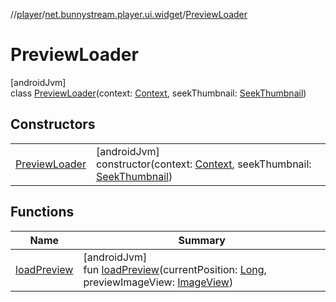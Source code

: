 //[player](../../../index.md)/[net.bunnystream.player.ui.widget](../index.md)/[PreviewLoader](index.md)

# PreviewLoader

[androidJvm]\
class [PreviewLoader](index.md)(context: [Context](https://developer.android.com/reference/kotlin/android/content/Context.html), seekThumbnail: [SeekThumbnail](../../net.bunnystream.player.model/-seek-thumbnail/index.md))

## Constructors

| | |
|---|---|
| [PreviewLoader](-preview-loader.md) | [androidJvm]<br>constructor(context: [Context](https://developer.android.com/reference/kotlin/android/content/Context.html), seekThumbnail: [SeekThumbnail](../../net.bunnystream.player.model/-seek-thumbnail/index.md)) |

## Functions

| Name | Summary |
|---|---|
| [loadPreview](load-preview.md) | [androidJvm]<br>fun [loadPreview](load-preview.md)(currentPosition: [Long](https://kotlinlang.org/api/latest/jvm/stdlib/kotlin/-long/index.html), previewImageView: [ImageView](https://developer.android.com/reference/kotlin/android/widget/ImageView.html)) |
